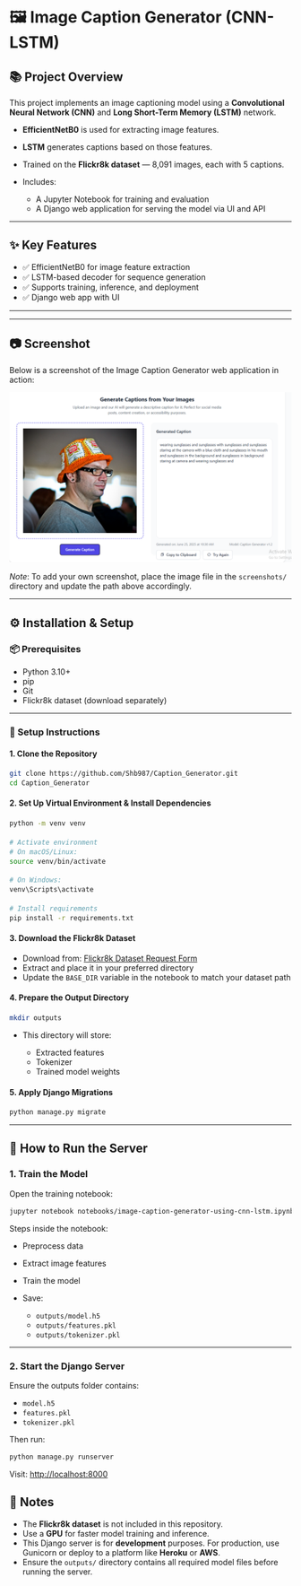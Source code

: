 # 🖼️ Image Caption Generator (CNN-LSTM)

## 📚 Project Overview

This project implements an image captioning model using a **Convolutional Neural Network (CNN)** and **Long Short-Term Memory (LSTM)** network.

* **EfficientNetB0** is used for extracting image features.
* **LSTM** generates captions based on those features.
* Trained on the **Flickr8k dataset** — 8,091 images, each with 5 captions.
* Includes:

  * A Jupyter Notebook for training and evaluation
  * A Django web application for serving the model via UI and API

---

## ✨ Key Features

* ✅ EfficientNetB0 for image feature extraction
* ✅ LSTM-based decoder for sequence generation
* ✅ Supports training, inference, and deployment
* ✅ Django web app with UI 

---
---

## 📷 Screenshot

Below is a screenshot of the Image Caption Generator web application in action:

![Image Caption Generator UI](./screenshots/scr1.png)

*Note*: To add your own screenshot, place the image file in the `screenshots/` directory and update the path above accordingly.

---
## ⚙️ Installation & Setup

### 📦 Prerequisites

* Python 3.10+
* pip
* Git
* Flickr8k dataset (download separately)

---

### 🔧 Setup Instructions

#### 1. Clone the Repository

```bash
git clone https://github.com/Shb987/Caption_Generator.git
cd Caption_Generator
```

#### 2. Set Up Virtual Environment & Install Dependencies

```bash
python -m venv venv

# Activate environment
# On macOS/Linux:
source venv/bin/activate

# On Windows:
venv\Scripts\activate

# Install requirements
pip install -r requirements.txt
```

#### 3. Download the Flickr8k Dataset

* Download from: [Flickr8k Dataset Request Form](https://forms.illinois.edu/sec/1713398)
* Extract and place it in your preferred directory
* Update the `BASE_DIR` variable in the notebook to match your dataset path

#### 4. Prepare the Output Directory

```bash
mkdir outputs
```

* This directory will store:

  * Extracted features
  * Tokenizer
  * Trained model weights

#### 5. Apply Django Migrations

```bash
python manage.py migrate
```

---

## 🚀 How to Run the Server

### 1. Train the Model

Open the training notebook:

```bash
jupyter notebook notebooks/image-caption-generator-using-cnn-lstm.ipynb
```

Steps inside the notebook:

* Preprocess data
* Extract image features
* Train the model
* Save:

  * `outputs/model.h5`
  * `outputs/features.pkl`
  * `outputs/tokenizer.pkl`

---

### 2. Start the Django Server

Ensure the outputs folder contains:

* `model.h5`
* `features.pkl`
* `tokenizer.pkl`

Then run:

```bash
python manage.py runserver
```

Visit: [http://localhost:8000](http://localhost:8000)


## 📌 Notes

* The **Flickr8k dataset** is not included in this repository.
* Use a **GPU** for faster model training and inference.
* This Django server is for **development** purposes. For production, use Gunicorn or deploy to a platform like **Heroku** or **AWS**.
* Ensure the `outputs/` directory contains all required model files before running the server.




